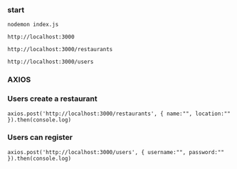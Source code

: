 ### start

```
nodemon index.js
```

```
http://localhost:3000
```

```
http://localhost:3000/restaurants
```

```
http://localhost:3000/users
```


###  AXIOS 

### Users create a restaurant

```
axios.post('http://localhost:3000/restaurants', { name:"", location:"" }).then(console.log)
```

### Users can register

```
axios.post('http://localhost:3000/users', { username:"", password:"" }).then(console.log)
```

